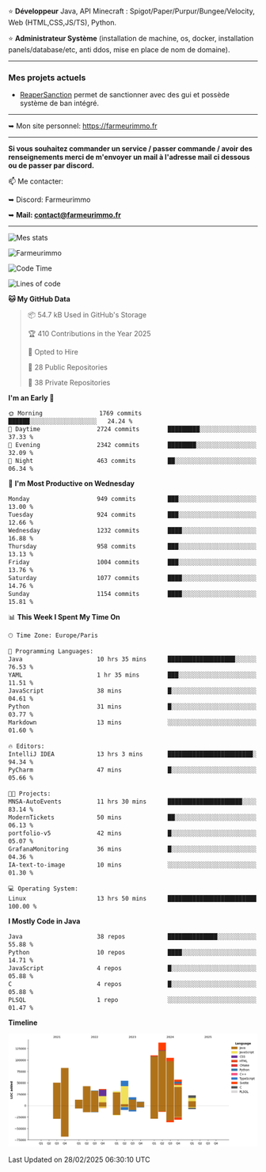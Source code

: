 ⭐ **Développeur** Java, API Minecraft : Spigot/Paper/Purpur/Bungee/Velocity, Web (HTML,CSS,JS/TS), Python.

⭐ **Administrateur Système** (installation de machine, os, docker, installation panels/database/etc, anti ddos, mise en place de nom de domaine).

---

### Mes projets actuels
- [ReaperSanction](https://www.spigotmc.org/resources/reapersanction.89580/) permet de sanctionner avec des gui et possède système de ban intégré.

---

➥ Mon site personnel: https://farmeurimmo.fr

---

**Si vous souhaitez commander un service / passer commande / avoir des renseignements merci de m'envoyer un mail à l'adresse mail ci dessous ou de passer par discord.**

📫 Me contacter:
 
   ➥ Discord: Farmeurimmo
   
   ➥ **Mail: contact@farmeurimmo.fr**

---

![Mes stats](https://github-readme-stats.farmeurimmo.fr/api?username=Farmeurimmo&count_private=true&show_icons=true&theme=radical)

<img src="https://komarev.com/ghpvc/?username=Farmeurimmo" alt="Farmeurimmo" />

<!--START_SECTION:waka-->
![Code Time](http://img.shields.io/badge/Code%20Time-1%2C879%20hrs%2056%20mins-blue)

![Lines of code](https://img.shields.io/badge/From%20Hello%20World%20I%27ve%20Written-803.1%20thousand%20lines%20of%20code-blue)

**🐱 My GitHub Data** 

> 📦 54.7 kB Used in GitHub's Storage 
 > 
> 🏆 410 Contributions in the Year 2025
 > 
> 💼 Opted to Hire
 > 
> 📜 28 Public Repositories 
 > 
> 🔑 38 Private Repositories 
 > 
**I'm an Early 🐤** 

```text
🌞 Morning                1769 commits        ██████░░░░░░░░░░░░░░░░░░░   24.24 % 
🌆 Daytime                2724 commits        █████████░░░░░░░░░░░░░░░░   37.33 % 
🌃 Evening                2342 commits        ████████░░░░░░░░░░░░░░░░░   32.09 % 
🌙 Night                  463 commits         ██░░░░░░░░░░░░░░░░░░░░░░░   06.34 % 
```
📅 **I'm Most Productive on Wednesday** 

```text
Monday                   949 commits         ███░░░░░░░░░░░░░░░░░░░░░░   13.00 % 
Tuesday                  924 commits         ███░░░░░░░░░░░░░░░░░░░░░░   12.66 % 
Wednesday                1232 commits        ████░░░░░░░░░░░░░░░░░░░░░   16.88 % 
Thursday                 958 commits         ███░░░░░░░░░░░░░░░░░░░░░░   13.13 % 
Friday                   1004 commits        ███░░░░░░░░░░░░░░░░░░░░░░   13.76 % 
Saturday                 1077 commits        ████░░░░░░░░░░░░░░░░░░░░░   14.76 % 
Sunday                   1154 commits        ████░░░░░░░░░░░░░░░░░░░░░   15.81 % 
```


📊 **This Week I Spent My Time On** 

```text
🕑︎ Time Zone: Europe/Paris

💬 Programming Languages: 
Java                     10 hrs 35 mins      ███████████████████░░░░░░   76.53 % 
YAML                     1 hr 35 mins        ███░░░░░░░░░░░░░░░░░░░░░░   11.51 % 
JavaScript               38 mins             █░░░░░░░░░░░░░░░░░░░░░░░░   04.61 % 
Python                   31 mins             █░░░░░░░░░░░░░░░░░░░░░░░░   03.77 % 
Markdown                 13 mins             ░░░░░░░░░░░░░░░░░░░░░░░░░   01.60 % 

🔥 Editors: 
IntelliJ IDEA            13 hrs 3 mins       ████████████████████████░   94.34 % 
PyCharm                  47 mins             █░░░░░░░░░░░░░░░░░░░░░░░░   05.66 % 

🐱‍💻 Projects: 
MNSA-AutoEvents          11 hrs 30 mins      █████████████████████░░░░   83.14 % 
ModernTickets            50 mins             ██░░░░░░░░░░░░░░░░░░░░░░░   06.13 % 
portfolio-v5             42 mins             █░░░░░░░░░░░░░░░░░░░░░░░░   05.07 % 
GrafanaMonitoring        36 mins             █░░░░░░░░░░░░░░░░░░░░░░░░   04.36 % 
IA-text-to-image         10 mins             ░░░░░░░░░░░░░░░░░░░░░░░░░   01.30 % 

💻 Operating System: 
Linux                    13 hrs 50 mins      █████████████████████████   100.00 % 
```

**I Mostly Code in Java** 

```text
Java                     38 repos            ██████████████░░░░░░░░░░░   55.88 % 
Python                   10 repos            ████░░░░░░░░░░░░░░░░░░░░░   14.71 % 
JavaScript               4 repos             █░░░░░░░░░░░░░░░░░░░░░░░░   05.88 % 
C                        4 repos             █░░░░░░░░░░░░░░░░░░░░░░░░   05.88 % 
PLSQL                    1 repo              ░░░░░░░░░░░░░░░░░░░░░░░░░   01.47 % 
```



**Timeline**

![Lines of Code chart](https://raw.githubusercontent.com/Farmeurimmo/Farmeurimmo/main/assets/bar_graph.png)


 Last Updated on 28/02/2025 06:30:10 UTC
<!--END_SECTION:waka-->
